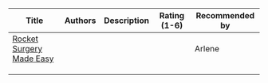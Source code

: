 |Title                     |Authors               |Description                    |Rating (1-6)     |Recommended by |
|---|---|---|---|---|
|[Rocket Surgery Made Easy](https://www.amazon.com/gp/product/0321657292/)|   |   |   |Arlene |
|   |   |   |   |   |
|   |   |   |   |   |
|   |   |   |   |   |
